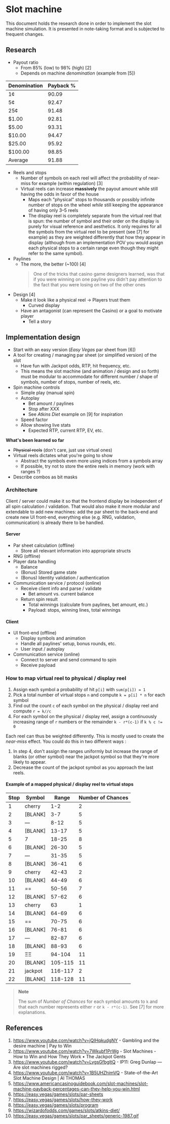 # Slot machine

This document holds the research done in order to implement the slot machine simulation. It is presented in note-taking format and is subjected to frequent changes.

## Research

- Payout ratio
	+ From 85% (low) to 98% (high) [2]
	+ Depends on machine *denomination* (example from [5])

| Denomination | Payback % |
|--------------|-----------|
| 1¢           | 90.09     |
| 5¢           | 92.47     |
| 25¢          | 91.48     |
| $1.00        | 92.81     |
| $5.00        | 93.31     |
| $10.00       | 94.47     |
| $25.00       | 95.92     |
| $100.00      | 98.85     |
| Average      | 91.88     |

- Reels and stops
	+ Number of symbols on each reel will affect the probability of near-miss for example (within regulation) [3]
	+ Virtual reels can increase **massively** the payout amount while still having the odds in favor of the house
		* Maps each "physical" stops to thousands or possibly infinite number of stops on the wheel *while* still keeping the
		  appearance of having only 3–5 reels
		* The display reel is completely separate from the virtual reel that is spun: the number of symbol and their order on the display is purely
		  for visual reference and aesthetics. It only requires for all the symbols from the virtual reel to be present (see [7] for example) as they are
		  weighted differently that how they appear in display (although from an implementation POV you would assign each physical stops to a certain range
		  even though they might refer to the same symbol). 
- Paylines
	+ The more, the better (~100)
	  [4]
	  > One of the tricks that casino game designers learned, was that if you were winning on one payline you didn't pay attention to the fact that you were losing on two of the other ones
- Design [4]
	+ Make it look like a physical reel → Players trust them
		* Curved display
	+ Have an antagonist (can represent the Casino) or a goal to motivate player
		* Tell a story

## Implementation design

- Start with an easy version (*Easy Vegas* par sheet from [6])
- A tool for creating / managing par sheet (or simplified version) of the slot
	+ Have fun with Jackpot odds, RTP, hit frequency, etc.
	+ This means the slot machine (and animation / design and so forth) must be modular to accommodate for different number / shape of symbols,
	  number of stops, number of reels, etc.
- Spin machine controls
	+ Simple play (manual spin)
	+ Autoplay
		* Bet amount / paylines
		* Stop after XXX
		* See *Atkins Diet* example on [9] for inspiration
	+ Speed factor
	+ Allow showing live stats
		* Expected RTP, current RTP, EV, etc.
		
**What's been learned so far**
- ~~Physical reels~~ (don't care, just use virtual ones)
- Virtual reels dictates what you're going to show
	+ Abstract the symbols even more using indices from a symbols array
	+ If possible, try not to store the entire reels in memory (work with ranges ?)
- Describe combos as bit masks

### Architecture

Client / server could make it so that the frontend display be independent of all spin calculation / validation. That would also make it more modular and extendable to add new machines: add the par sheet to the back-end and create new UI front-end, everything else (e.g. RNG, validation, communication) is already there to be handled.

#### Server

- Par sheet calculation (offline)
	+ Store all relevant information into appropriate structs
- RNG (offline)
- Player data handling
	+ Balance
	+ (Bonus) Stored game state
	+ (Bonus) Identity validation / authentication
- Communication service / protocol (online)
	+ Receive client info and parse / validate
		* Bet amount vs. current balance
	+ Return spin result
		* Total winnings (calculate from paylines, bet amount, etc.)
		* Payload: stops, winning lines, total winnings

#### Client

- UI front-end (offline)
	+ Display symbols and animation
	+ Handle all paylines' setup, bonus rounds, etc.
	+ User input / autoplay
- Communication service (online)
	+ Connect to server and send command to spin
	+ Receive payload

### How to map virtual reel to physical / display reel

1. Assign each symbol a probability of hit `p[i]` with `sum(p[i]) = 1`
2. Pick a total number of virtual stops `n` and compute `k = p[i] * n` for each symbol
3. Find out the count `c` of each symbol on the physical / display reel and compute `r = k//c`
4. For each symbol on the physical / display reel, assign a continuously increasing range of `r` numbers or the remainder `k - r*(c-1)` if `k % c != 0`

Each reel can thus be weighted differently. This is mostly used to create the *near-miss* effect. You could do this in two different ways :
1. In step 4, don't assign the ranges uniformly but increase the range of blanks (or other symbol) near the jackpot symbol so that they're more likely to appear.
2. Decrease the count of the jackpot symbol as you approach the last reels.

#### Example of a mapped physical / display reel to virtual stops

| Stop | Symbol | Range | Number of Chances |
|------|--------|-------|-------------------|
|1|cherry|1-2|2|
|2|[BLANK]|3-7|5|
|3|—|8-12|5|
|4|[BLANK]|13-17|5|
|5|7|18-25|8|
|6|[BLANK]|26-30|5|
|7|—|31-35|5|
|8|[BLANK]|36-41|6|
|9|cherry|42-43|2|
|10|[BLANK]|44-49|6|
|11|==|50-56|7|
|12|[BLANK]|57-62|6|
|13|cherry|63|1|
|14|[BLANK]|64-69|6|
|15|==|70-75|6|
|16|[BLANK]|76-81|6|
|17|—|82-87|6|
|18|[BLANK]|88-93|6|
|19|ΞΞ|94-104|11|
|20|[BLANK]|105-115|11|
|21|jackpot|116-117|2|
|22|[BLANK]|118-128|11|

> **Note**
>
> The sum of *Number of Chances* for each symbol amounts to `k` and that each number represents either `r` or `k - r*(c-1)`. See [7] for more explanations.

## References

1. https://www.youtube.com/watch?v=jQIHqkudgNY - Gambling and the desire machine | Pay to Win
2. https://www.youtube.com/watch?v=7Wkubf1PrWg - Slot Machines - How to Win and How They Work • The Jackpot Gents
3. https://www.youtube.com/watch?v=LvgsGfbgItQ - IP11: Greg Dunlap — Are slot machines rigged?
4. https://www.youtube.com/watch?v=1B5UHZhimVQ - State-of-the-Art Slot Machine Design | Al THOMAS
5. https://www.americancasinoguidebook.com/slot-machines/slot-machine-payback-percentages-can-they-help-you-win.html
6. https://easy.vegas/games/slots/par-sheets
7. https://easy.vegas/games/slots/how-they-work
8. https://easy.vegas/games/slots/program
9. https://wizardofodds.com/games/slots/atkins-diet/
10. https://easy.vegas/games/slots/par_sheets/generic-1987.gif